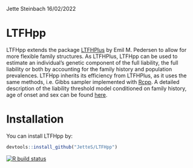 Jette Steinbach
16/02/2022

<!-- README.md is generated from README.Rmd. Please edit that file -->

# LTFHpp

LTFHpp extends the package
[LTFHPlus](https://emilmip.github.io/LTFHPlus/) by Emil M. Pedersen to
allow for more flexible family structures. As LTFHPlus, LTFHpp can be
used to estimate an individual’s genetic component of the full
liability, the full liability or both by accounting for the family
history and population prevalences. LTFHpp inherits its efficiency from
LTFHPlus, as it uses the same methods, i.e. Gibbs sampler implemented
with [Rcpp](http://www.rcpp.org/). A detailed description of the
liability threshold model conditioned on family history, age of onset
and sex can be found [here](https://doi.org/10.1016/j.ajhg.2022.01.009).

# Installation

You can install LTFHpp by:

``` r
devtools::install_github("JetteS/LTFHpp")
```

<!-- badges: start -->

[![R build
status](https://github.com/JetteS/LTFHpp/workflows/R-CMD-check/badge.svg)](https://github.com/JetteS/LTFHpp/actions)
<!-- badges: end -->
